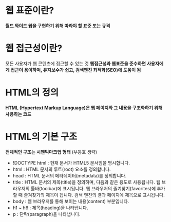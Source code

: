# 웹 표준이란?
**[월드 와이드 웹](WWW)을 구현하기 위해 따라야 할 표준 또는 규격**

# 웹 접근성이란?
모든 사용자가 웹 콘텐츠에 접근할 수 있는 것
**웹접근성과 웹표준을 준수하면 사용자에게 접근이 용이하며, 유지보수가 쉽고, 검색엔진 최적화(SEO)에 도움이 됨**	

# HTML의 정의
**HTML (Hypertext Markup Language)은 웹 페이지와 그 내용을 구조화하기 위해 사용하는 코드**

# HTML의 기본 구조
**전체적인 구조는 시멘틱마크업 형태** (부등호 생략)

- !DOCTYPE html : 현재 문서가 HTML5 문서임을 명시합니다.
- html : HTML 문서의 루트(root) 요소를 정의합니다.
- head : HTML 문서의 메타데이터(metadata)를 정의합니다.
- title : HTML 문서의 제목(title)을 정의하며, 다음과 같은 용도로 사용됩니다.
   웹 브라우저의 툴바(toolbar)에 표시됩니다.
   웹 브라우저의 즐겨찾기(favorites)에 추가할 때 즐겨찾기의 제목이 됩니다.
   검색 엔진의 결과 페이지에 제목으로 표시됩니다.
- body : 웹 브라우저를 통해 보이는 내용(content) 부분입니다.
- h1 ~ h6 : 제목(heading)을 나타냅니다.
- p : 단락(paragraph)을 나타냅니다.